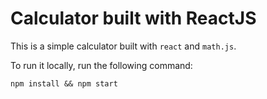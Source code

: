 # Calculator built with ReactJS

This is a simple calculator built with `react` and `math.js`.

To run it locally, run the following command:

```
npm install && npm start
```
